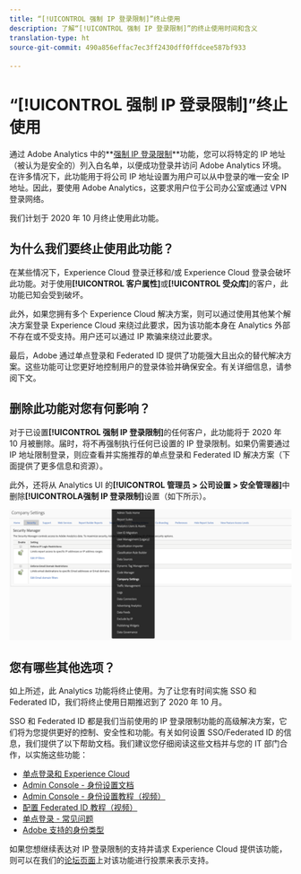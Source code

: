 ```yaml
---
title: “[!UICONTROL 强制 IP 登录限制]”终止使用
description: 了解“[!UICONTROL 强制 IP 登录限制]”的终止使用时间和含义
translation-type: ht
source-git-commit: 490a856effac7ec3ff2430dff0ffdcee587bf933

---
```



# “[!UICONTROL 强制 IP 登录限制]”终止使用

通过 Adobe Analytics 中的&#x200B;**[强制 IP 登录限制](/help/admin/company/security-manager.md)**功能，您可以将特定的 IP 地址（被认为是安全的）列入白名单，以便成功登录并访问 Adobe Analytics 环境。在许多情况下，此功能用于将公司 IP 地址设置为用户可以从中登录的唯一安全 IP 地址。因此，要使用 Adobe Analytics，这要求用户位于公司办公室或通过 VPN 登录网络。

我们计划于 2020 年 10 月终止使用此功能。

## 为什么我们要终止使用此功能？

在某些情况下，Experience Cloud 登录迁移和/或 Experience Cloud 登录会破坏此功能。对于使用&#x200B;**[!UICONTROL 客户属性]**&#x200B;或&#x200B;**[!UICONTROL 受众库]**&#x200B;的客户，此功能已知会受到破坏。

此外，如果您拥有多个 Experience Cloud 解决方案，则可以通过使用其他某个解决方案登录 Experience Cloud 来绕过此要求，因为该功能本身在 Analytics 外部不存在或不受支持。用户还可以通过 IP 欺骗来绕过此要求。

最后，Adobe 通过单点登录和 Federated ID 提供了功能强大且出众的替代解决方案。这些功能可让您更好地控制用户的登录体验并确保安全。有关详细信息，请参阅下文。

## 删除此功能对您有何影响？

对于已设置&#x200B;**[!UICONTROL 强制 IP 登录限制]**&#x200B;的任何客户，此功能将于 2020 年 10 月被删除。届时，将不再强制执行任何已设置的 IP 登录限制。如果仍需要通过 IP 地址限制登录，则应查看并实施推荐的单点登录和 Federated ID 解决方案（下面提供了更多信息和资源）。

此外，还将从 Analytics UI 的&#x200B;**[!UICONTROL 管理员 > 公司设置 > 安全管理器]**&#x200B;中删除&#x200B;**[!UICONTROLA强制 IP 登录限制]**&#x200B;设置（如下所示）。

![](assets/sec-manager2.png)

## 您有哪些其他选项？

如上所述，此 Analytics 功能将终止使用。为了让您有时间实施 SSO 和 Federated ID，我们将终止使用日期推迟到了 2020 年 10 月。

SSO 和 Federated ID 都是我们当前使用的 IP 登录限制功能的高级解决方案，它们将为您提供更好的控制、安全性和功能。有关如何设置 SSO/Federated ID 的信息，我们提供了以下帮助文档。我们建议您仔细阅读这些文档并与您的 IT 部门合作，以实施这些功能：

* [单点登录和 Experience Cloud](https://spark.adobe.com/page/JeSB8EPEQIvjD/)
* [Admin Console - 身份设置文档](https://helpx.adobe.com/cn/enterprise/using/set-up-identity.html)
* [Admin Console - 身份设置教程（视频）](https://helpx.adobe.com/cn/enterprise/how-to/identity-directories-domains.html?playlist=/ccx/v1/collection/product/enterprise/topics/enterprise-identity/collection.ccx.js&amp;ref=helpx.adobe.com)
* [配置 Federated ID 教程（视频）](https://helpx.adobe.com/cn/enterprise/how-to/identity-configure-ids.html?playlist=/ccx/v1/collection/product/enterprise/topics/enterprise-identity/collection.ccx.js&amp;ref=helpx.adobe.com)
* [单点登录 - 常见问题](https://helpx.adobe.com/cn/enterprise/using/sso-faq.html)
* [Adobe 支持的身份类型](https://helpx.adobe.com/cn/enterprise/using/identity.html)

如果您想继续表达对 IP 登录限制的支持并请求 Experience Cloud 提供该功能，则可以在我们的[论坛页面](https://forums.adobe.com/ideas/11648)上对该功能进行投票来表示支持。